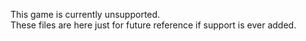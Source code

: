 This game is currently unsupported.  
These files are here just for future reference if support is ever added.